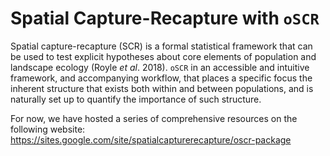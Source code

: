 # Spatial Capture-Recapture with `oSCR`

Spatial capture-recapture (SCR) is a formal statistical framework that can be used to test explicit hypotheses about core elements of population and landscape ecology (Royle *et al*. 2018). `oSCR` in an accessible and intuitive framework, and accompanying workflow, that places a specific focus the inherent structure that exists both within and between populations, and is naturally set up to quantify the importance of such structure.

For now, we have hosted a series of comprehensive resources on the following website:
https://sites.google.com/site/spatialcapturerecapture/oscr-package 
